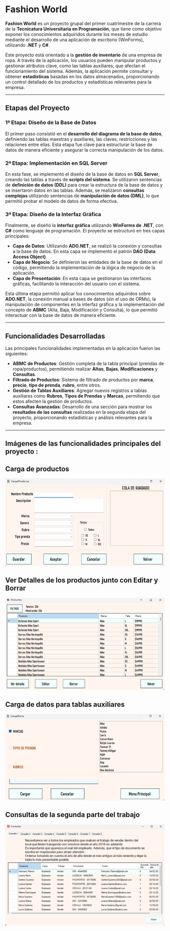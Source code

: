 # **Fashion World**

**Fashion World** es un proyecto grupal del primer cuatrimestre de la carrera de la **Tecnicatura Universitaria en Programación**, que tiene como objetivo exponer los conocimientos adquiridos durante los meses de estudio mediante el desarrollo de una aplicación de escritorio (WinForms), utilizando **.NET** y **C#**.

Este proyecto está orientado a la **gestión de inventario** de una empresa de ropa. A través de la aplicación, los usuarios pueden manipular productos y gestionar atributos clave, como las tablas auxiliares, que afectan el funcionamiento del sistema. Además, la aplicación permite consultar y obtener **estadísticas** basadas en los datos almacenados, proporcionando un control detallado de los productos y estadísticas relevantes para la empresa.

---

## **Etapas del Proyecto**

### **1ª Etapa: Diseño de la Base de Datos**

El primer paso consistió en el **desarrollo del diagrama de la base de datos**, definiendo las tablas maestras y auxiliares, las claves, restricciones y las relaciones entre ellas. Esta etapa fue clave para estructurar la base de datos de manera eficiente y asegurar la correcta manipulación de los datos.

### **2ª Etapa: Implementación en SQL Server**

En esta fase, se implementó el diseño de la base de datos en **SQL Server**, creando las tablas a través de **scripts del sistema**. Se utilizaron sentencias de **definición de datos (DDL)** para crear la estructura de la base de datos y se insertaron datos en las tablas. Además, se realizaron **consultas complejas** utilizando sentencias de **manipulación de datos (DML)**, lo que permitió probar el modelo de datos de forma efectiva.

### **3ª Etapa: Diseño de la Interfaz Gráfica**

Finalmente, se diseñó la **interfaz gráfica** utilizando **WinForms de .NET**, con **C#** como lenguaje de programación. El proyecto se estructuró en tres capas principales:

- **Capa de Datos**: Utilizando **ADO.NET**, se realizó la conexión y consultas a la base de datos. En esta capa se implementó el patrón **DAO (Data Access Object)**.
- **Capa de Negocio**: Se definieron las entidades de la base de datos en el código, permitiendo la implementación de la lógica de negocio de la aplicación.
- **Capa de Presentación**: En esta capa se gestionaron las interfaces gráficas, facilitando la interacción del usuario con el sistema.

Esta última etapa permitió aplicar los conocimientos adquiridos sobre **ADO.NET**, la conexión manual a bases de datos (sin el uso de ORMs), la manipulación de componentes en la interfaz gráfica y la implementación del concepto de **ABMC** (Alta, Baja, Modificación y Consulta), lo que permitió interactuar con la base de datos de manera eficiente.

---

## **Funcionalidades Desarrolladas**

Las principales funcionalidades implementadas en la aplicación fueron las siguientes:

- **ABMC de Productos**: Gestión completa de la tabla principal (prendas de ropa/productos), permitiendo realizar **Altas**, **Bajas**, **Modificaciones** y **Consultas**.
- **Filtrado de Productos**: Sistema de filtrado de productos por **marca**, **precio**, **tipo de prenda**, **rubro**, entre otros.
- **Gestión de Tablas Auxiliares**: Agregar nuevos registros a tablas auxiliares como **Rubros**, **Tipos de Prendas** y **Marcas**, permitiendo que estos afecten la gestión de productos.
- **Consultas Avanzadas**: Desarrollo de una sección para mostrar los **resultados de las consultas** realizadas en la segunda etapa del proyecto, proporcionando estadísticas y análisis relevantes para la empresa.

---

## Imágenes de las funcionalidades principales del proyecto :

## Carga de productos

![image.png](image.png)

## Ver Detalles de los productos junto con Editar y Borrar

![image.png](image%201.png)

## Carga de datos para tablas auxiliares

![image.png](image%202.png)

## Consultas de la segunda parte del trabajo

![image.png](image%203.png)
